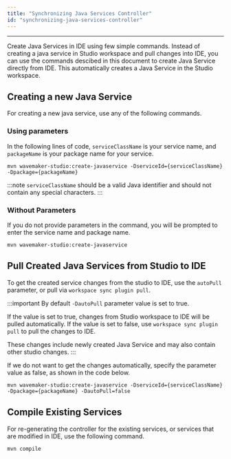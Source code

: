 ```yaml
---
title: "Synchronizing Java Services Controller"
id: "synchronizing-java-services-controller"
---
```

---

Create Java Services in IDE using few simple commands. Instead of creating a java service in Studio workspace and pull changes into IDE, you can use the commands descibed in this document to create Java Service directly from IDE. This automatically creates a Java Service in the Studio workspace. 

## Creating a new Java Service

For creating a new java service, use any of the following commands.

### Using parameters

In the following lines of code, `serviceClassName` is your service name, and `packageName` is your package name for your service.

```
mvn wavemaker-studio:create-javaservice -DserviceId={serviceClassName}
-Dpackage={packageName}
```

:::note
`serviceClassName` should be a valid Java identifier and should not contain any special characters.
:::

### Without Parameters

If you do not provide parameters in the command, you will be prompted to enter the service name and package name.

```
mvn wavemaker-studio:create-javaservice
```

## Pull Created Java Services from Studio to IDE

To get the created service changes from the studio to IDE, use the `autoPull` parameter, or pull via `workspace sync plugin pull`.




:::important
By default `-DautoPull` parameter value is set to true.

If the value is set to true, changes from Studio workspace to IDE will be pulled automatically. If the value is set to false, use `workspace sync plugin pull` to pull the changes to IDE.

These changes include newly created Java Service and may also contain other studio changes.
:::

If we do not want to get the changes automatically, specify the parameter value as false, as shown in the code below.

```
mvn wavemaker-studio:create-javaservice -DserviceId={serviceClassName} 
-Dpackage={packageName} -DautoPull=false
```

## Compile Existing Services

For re-generating the controller for the existing services, or services that are modified in IDE, use the following command.

```
mvn compile
```